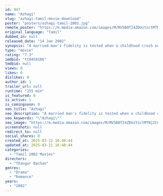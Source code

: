 ```yaml
---
id: 847
name: "Azhagi"
slug: "azhagi-tamil-movie-download"
poster: "posters/azhagi-tamil-2002.jpg"
remote_poster: "https://m.media-amazon.com/images/M/MV5BOTI4ZDUzYzctMTNjZC00NDUzLTg2ZmUtZDY0OTBkNTUwZmNkXkEyXkFqcGdeQXVyODEzOTQwNTY@._V1_SX300.jpg"
original_language: "Tamil"
dubbed_in: null
released_date: "14 Jan 2002"
synopsis: "A married man's fidelity is tested when a childhood crush needs his help."
type: "movie"
rating: "7.3"
imdbid: "tt0459186"
tmdbid: null
views: 0
likes: 0
dislikes: 0
author_id: 1
trailer_url: null
runtime: "155 min"
is_featured: 0
is_active: 1
is_comingsoon: 0
seo_title: "Azhagi"
seo_description: "A married man's fidelity is tested when a childhood crush needs his help."
seo_keywords: "\"Azhagi\""
seo_image: "https://m.media-amazon.com/images/M/MV5BOTI4ZDUzYzctMTNjZC00NDUzLTg2ZmUtZDY0OTBkNTUwZmNkXkEyXkFqcGdeQXVyODEzOTQwNTY@._V1_SX300.jpg"
screenshots: null
redirect_to: null
social_shares: 0
created_at: 2025-03-21 16:48:44
updated_at: 2025-03-21 16:48:44
categories:
  - "Tamil 2002 Movies"
directors:
  - "Thangar Bachan"
genres:
  - "Drama"
  - "Romance"
years:
  - "2002"
---
```

